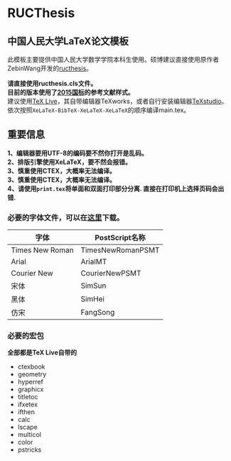 # RUCThesis  
## 中国人民大学LaTeX论文模板

此模板主要提供中国人民大学数学学院本科生使用。硕博建议直接使用原作者ZebinWang开发的[ructhesis](https://github.com/ZebinWang/ructhesis)。

**请直接使用ructhesis.cls文件。**  
**目前的版本使用了[2015国标](https://github.com/ustctug/gbt-7714-2015)的参考文献样式。**   
建议使用[TeX Live](http://www.tug.org/texlive/)，其自带编辑器TeXworks，或者自行安装编辑器[TeXstudio](http://texstudio.sourceforge.net/)。依次按照`XeLaTeX-BibTeX-XeLaTeX-XeLaTeX`的顺序编译main.tex。

## 重要信息  
**1、编辑器要用UTF-8的编码要不然你打开是乱码。**  
**2、排版引擎使用XeLaTeX，要不然会报错。**  
**3、慎重使用CTEX，大概率无法编译。**  
**3、慎重使用CTEX，大概率无法编译。**  
**4、请使用`print.tex`将单面和双面打印部分分离. 直接在打印机上选择页码会出错.**


### 必要的字体文件，可以在[这里](https://pan.baidu.com/s/1eRFJXnW)下载。

字体 | PostScript名称 
------------ | ------------- 
Times New Roman | TimesNewRomanPSMT  
Arial | ArialMT
Courier New | CourierNewPSMT
宋体 | SimSun
黑体 | SimHei
仿宋 | FangSong

### 必要的宏包

**全部都是TeX Live自带的**
- ctexbook
- geometry
- hyperref
- graphicx
- titletoc
- ifxetex
- ifthen
- calc
- lscape
- multicol
- color
- pstricks

